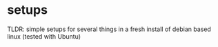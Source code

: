 # setups
TLDR: simple setups for several things in a fresh install of debian based linux (tested with Ubuntu)
